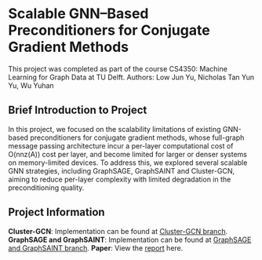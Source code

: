 # Scalable GNN–Based Preconditioners for Conjugate Gradient Methods

This project was completed as part of the course CS4350: Machine Learning for Graph Data at TU Delft.
Authors: Low Jun Yu, Nicholas Tan Yun Yu, Wu Yuhan

## Brief Introduction to Project
In this project, we focused on the scalability limitations of existing GNN-based
preconditioners for conjugate gradient methods, whose full-graph message passing
architecture incur a per-layer computational cost of O(nnz(A)) cost per layer,
and become limited for larger or denser systems on memory-limited devices. To
address this, we explored several scalable GNN strategies, including GraphSAGE,
GraphSAINT and Cluster-GCN, aiming to reduce per-layer complexity with limited
degradation in the preconditioning quality.

## Project Information
**Cluster-GCN**: Implementation can be found at [Cluster-GCN branch](https://github.com/HNU-WYH/GML-Project/tree/cluster_gnn).
**GraphSAGE and GraphSAINT**: Implementation can be found at [GraphSAGE and GraphSAINT branch](https://github.com/HNU-WYH/GML-Project/tree/scalable_graph).
**Paper**: View the [report](CS4350_Group7_report.pdf) here.
